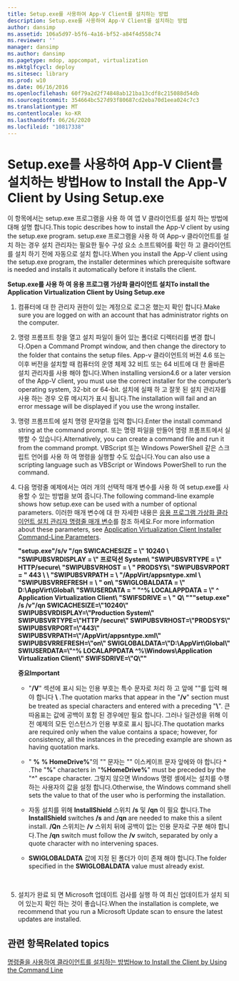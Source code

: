 ```yaml
---
title: Setup.exe를 사용하여 App-V Client를 설치하는 방법
description: Setup.exe를 사용하여 App-V Client를 설치하는 방법
author: dansimp
ms.assetid: 106a5d97-b5f6-4a16-bf52-a84f4d558c74
ms.reviewer: ''
manager: dansimp
ms.author: dansimp
ms.pagetype: mdop, appcompat, virtualization
ms.mktglfcycl: deploy
ms.sitesec: library
ms.prod: w10
ms.date: 06/16/2016
ms.openlocfilehash: 60f79a2d2f74848ab121ba13cdf8c215088d54db
ms.sourcegitcommit: 354664bc527d93f80687cd2eba70d1eea024c7c3
ms.translationtype: MT
ms.contentlocale: ko-KR
ms.lasthandoff: 06/26/2020
ms.locfileid: "10817338"
---
```

# <span data-ttu-id="4bb78-103">Setup.exe를 사용하여 App-V Client를 설치하는 방법</span><span class="sxs-lookup"><span data-stu-id="4bb78-103">How to Install the App-V Client by Using Setup.exe</span></span>


<span data-ttu-id="4bb78-104">이 항목에서는 setup.exe 프로그램을 사용 하 여 앱 V 클라이언트를 설치 하는 방법에 대해 설명 합니다.</span><span class="sxs-lookup"><span data-stu-id="4bb78-104">This topic describes how to install the App-V client by using the setup.exe program.</span></span> <span data-ttu-id="4bb78-105">setup.exe 프로그램을 사용 하 여 App-v 클라이언트를 설치 하는 경우 설치 관리자는 필요한 필수 구성 요소 소프트웨어를 확인 하 고 클라이언트를 설치 하기 전에 자동으로 설치 합니다.</span><span class="sxs-lookup"><span data-stu-id="4bb78-105">When you install the App-V client using the setup.exe program, the installer determines which prerequisite software is needed and installs it automatically before it installs the client.</span></span>

**<span data-ttu-id="4bb78-106">Setup.exe를 사용 하 여 응용 프로그램 가상화 클라이언트 설치</span><span class="sxs-lookup"><span data-stu-id="4bb78-106">To install the Application Virtualization Client by Using Setup.exe</span></span>**

1.  <span data-ttu-id="4bb78-107">컴퓨터에 대 한 관리자 권한이 있는 계정으로 로그온 했는지 확인 합니다.</span><span class="sxs-lookup"><span data-stu-id="4bb78-107">Make sure you are logged on with an account that has administrator rights on the computer.</span></span>

2.  <span data-ttu-id="4bb78-108">명령 프롬프트 창을 열고 설치 파일이 들어 있는 폴더로 디렉터리를 변경 합니다.</span><span class="sxs-lookup"><span data-stu-id="4bb78-108">Open a Command Prompt window, and then change the directory to the folder that contains the setup files.</span></span> <span data-ttu-id="4bb78-109">App-v 클라이언트의 버전 4.6 또는 이후 버전을 설치할 때 컴퓨터의 운영 체제 32 비트 또는 64 비트에 대 한 올바른 설치 관리자를 사용 해야 합니다.</span><span class="sxs-lookup"><span data-stu-id="4bb78-109">When installing version4.6 or a later version of the App-V client, you must use the correct installer for the computer’s operating system, 32-bit or 64-bit.</span></span> <span data-ttu-id="4bb78-110">설치에 실패 하 고 잘못 된 설치 관리자를 사용 하는 경우 오류 메시지가 표시 됩니다.</span><span class="sxs-lookup"><span data-stu-id="4bb78-110">The installation will fail and an error message will be displayed if you use the wrong installer.</span></span>

3.  <span data-ttu-id="4bb78-111">명령 프롬프트에 설치 명령 문자열을 입력 합니다.</span><span class="sxs-lookup"><span data-stu-id="4bb78-111">Enter the install command string at the command prompt.</span></span> <span data-ttu-id="4bb78-112">또는 명령 파일을 만들어 명령 프롬프트에서 실행할 수 있습니다.</span><span class="sxs-lookup"><span data-stu-id="4bb78-112">Alternatively, you can create a command file and run it from the command prompt.</span></span> <span data-ttu-id="4bb78-113">VBScript 또는 Windows PowerShell 같은 스크립트 언어를 사용 하 여 명령을 실행할 수도 있습니다.</span><span class="sxs-lookup"><span data-stu-id="4bb78-113">You can also use a scripting language such as VBScript or Windows PowerShell to run the command.</span></span>

4.  <span data-ttu-id="4bb78-114">다음 명령줄 예제에서는 여러 개의 선택적 매개 변수를 사용 하 여 setup.exe를 사용할 수 있는 방법을 보여 줍니다.</span><span class="sxs-lookup"><span data-stu-id="4bb78-114">The following command-line example shows how setup.exe can be used with a number of optional parameters.</span></span> <span data-ttu-id="4bb78-115">이러한 매개 변수에 대 한 자세한 내용은 [응용 프로그램 가상화 클라이언트 설치 관리자 명령줄 매개 변수](application-virtualization-client-installer-command-line-parameters.md)를 참조 하세요.</span><span class="sxs-lookup"><span data-stu-id="4bb78-115">For more information about these parameters, see [Application Virtualization Client Installer Command-Line Parameters](application-virtualization-client-installer-command-line-parameters.md).</span></span>

    **<span data-ttu-id="4bb78-116">"setup.exe"/s/v "/qn SWICACHESIZE = \\" 10240 \\ "SWIPUBSVRDISPLAY = \\" 프로덕션 System\\ "SWIPUBSVRTYPE = \\" HTTP/secure\\ "SWIPUBSVRHOST = \ \" PRODSYS\\ "SWIPUBSVRPORT = \" 443 \ \ "SWIPUBSVRPATH = \ \"/AppVirt/appsntype.xml \\ "SWIPUBSVRREFRESH = \ \" on\\ "SWIGLOBALDATA = \\" D:\\AppVirt\\Global\\ "SWIUSERDATA = \" "^% LOCALAPPDATA = \\" ^ Application Virtualization Client\\ "SWIFSDRIVE = \ \" Q\\ ""</span><span class="sxs-lookup"><span data-stu-id="4bb78-116">"setup.exe" /s /v"/qn SWICACHESIZE=\\"10240\\" SWIPUBSVRDISPLAY=\\"Production System\\" SWIPUBSVRTYPE=\\"HTTP /secure\\" SWIPUBSVRHOST=\\"PRODSYS\\" SWIPUBSVRPORT=\\"443\\" SWIPUBSVRPATH=\\"/AppVirt/appsntype.xml\\" SWIPUBSVRREFRESH=\\"on\\" SWIGLOBALDATA=\\"D:\\AppVirt\\Global\\" SWIUSERDATA=\\"^% LOCALAPPDATA ^%\\Windows\\Application Virtualization Client\\" SWIFSDRIVE=\\"Q\\""</span></span>**

    **<span data-ttu-id="4bb78-117">중요</span><span class="sxs-lookup"><span data-stu-id="4bb78-117">Important</span></span>**  
    -   <span data-ttu-id="4bb78-118">"**/V**" 섹션에 표시 되는 인용 부호는 특수 문자로 처리 하 고 앞에 ""를 입력 해야 합니다 **\\** .</span><span class="sxs-lookup"><span data-stu-id="4bb78-118">The quotation marks that appear in the "**/v**" section must be treated as special characters and entered with a preceding "**\\**".</span></span> <span data-ttu-id="4bb78-119">큰따옴표는 값에 공백이 포함 된 경우에만 필요 합니다. 그러나 일관성을 위해 이전 예제의 모든 인스턴스가 인용 부호로 표시 됩니다.</span><span class="sxs-lookup"><span data-stu-id="4bb78-119">The quotation marks are required only when the value contains a space; however, for consistency, all the instances in the preceding example are shown as having quotation marks.</span></span>

    -   <span data-ttu-id="4bb78-120">" **%** **% HomeDrive%**"의 "" 문자는 "" 이스케이프 문자 앞에와 야 합니다 **^** .</span><span class="sxs-lookup"><span data-stu-id="4bb78-120">The "**%**" characters in "**%HomeDrive%**" must be preceded by the "**^**" escape character.</span></span> <span data-ttu-id="4bb78-121">그렇지 않으면 Windows 명령 셸에서는 설치를 수행 하는 사용자의 값을 설정 합니다.</span><span class="sxs-lookup"><span data-stu-id="4bb78-121">Otherwise, the Windows command shell sets the value to that of the user who is performing the installation.</span></span>

    -   <span data-ttu-id="4bb78-122">자동 설치를 위해 **InstallShield** 스위치 **/s** 및 **/qn** 이 필요 합니다.</span><span class="sxs-lookup"><span data-stu-id="4bb78-122">The **InstallShield** switches **/s** and **/qn** are needed to make this a silent install.</span></span> <span data-ttu-id="4bb78-123">**/Qn** 스위치는 **/v** 스위치 뒤에 공백이 없는 인용 문자로 구분 해야 합니다.</span><span class="sxs-lookup"><span data-stu-id="4bb78-123">The **/qn** switch must follow the **/v** switch, separated by only a quote character with no intervening spaces.</span></span>

    -   <span data-ttu-id="4bb78-124">**SWIGLOBALDATA** 값에 지정 된 폴더가 이미 존재 해야 합니다.</span><span class="sxs-lookup"><span data-stu-id="4bb78-124">The folder specified in the **SWIGLOBALDATA** value must already exist.</span></span>

     

5.  <span data-ttu-id="4bb78-125">설치가 완료 되 면 Microsoft 업데이트 검사를 실행 하 여 최신 업데이트가 설치 되어 있는지 확인 하는 것이 좋습니다.</span><span class="sxs-lookup"><span data-stu-id="4bb78-125">When the installation is complete, we recommend that you run a Microsoft Update scan to ensure the latest updates are installed.</span></span>

## <span data-ttu-id="4bb78-126">관련 항목</span><span class="sxs-lookup"><span data-stu-id="4bb78-126">Related topics</span></span>


[<span data-ttu-id="4bb78-127">명령줄을 사용하여 클라이언트를 설치하는 방법</span><span class="sxs-lookup"><span data-stu-id="4bb78-127">How to Install the Client by Using the Command Line</span></span>](how-to-install-the-client-by-using-the-command-line-new.md)

 

 





